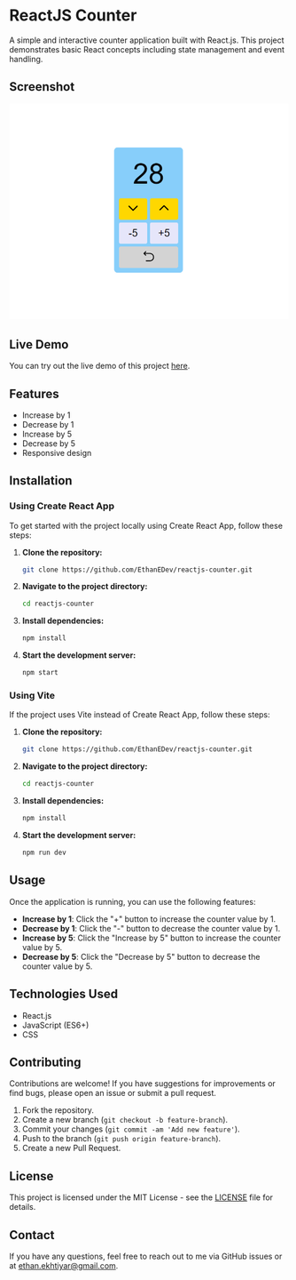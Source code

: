 # ReactJS Counter

A simple and interactive counter application built with React.js. This project demonstrates basic React concepts including state management and event handling.

## Screenshot

![Counter Screenshot](./screenshot.png)  <!-- Replace with the path to your screenshot image -->

## Live Demo

You can try out the live demo of this project [here](https://reactjs-counter.vercel.app/).

## Features

- Increase by 1
- Decrease by 1
- Increase by 5
- Decrease by 5
- Responsive design

## Installation

### Using Create React App

To get started with the project locally using Create React App, follow these steps:

1. **Clone the repository:**

    ```bash
    git clone https://github.com/EthanEDev/reactjs-counter.git
    ```

2. **Navigate to the project directory:**

    ```bash
    cd reactjs-counter
    ```

3. **Install dependencies:**

    ```bash
    npm install
    ```

4. **Start the development server:**

    ```bash
    npm start
    ```

### Using Vite

If the project uses Vite instead of Create React App, follow these steps:

1. **Clone the repository:**

    ```bash
    git clone https://github.com/EthanEDev/reactjs-counter.git
    ```

2. **Navigate to the project directory:**

    ```bash
    cd reactjs-counter
    ```

3. **Install dependencies:**

    ```bash
    npm install
    ```

4. **Start the development server:**

    ```bash
    npm run dev
    ```

## Usage

Once the application is running, you can use the following features:

- **Increase by 1**: Click the "+" button to increase the counter value by 1.
- **Decrease by 1**: Click the "-" button to decrease the counter value by 1.
- **Increase by 5**: Click the "Increase by 5" button to increase the counter value by 5.
- **Decrease by 5**: Click the "Decrease by 5" button to decrease the counter value by 5.

## Technologies Used

- React.js
- JavaScript (ES6+)
- CSS

## Contributing

Contributions are welcome! If you have suggestions for improvements or find bugs, please open an issue or submit a pull request.

1. Fork the repository.
2. Create a new branch (`git checkout -b feature-branch`).
3. Commit your changes (`git commit -am 'Add new feature'`).
4. Push to the branch (`git push origin feature-branch`).
5. Create a new Pull Request.

## License

This project is licensed under the MIT License - see the [LICENSE](LICENSE) file for details.

## Contact

If you have any questions, feel free to reach out to me via GitHub issues or at [ethan.ekhtiyar@gmail.com](mailto:ethan.ekhtiyar@gmail.com).
